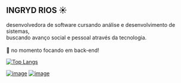 ##  INGRYD RIOS :sunny:


 


desenvolvedora de software cursando análise e desenvolvimento de sistemas,<br/> 
buscando avanço social e pessoal através da tecnologia. <br/><br/>
:crystal_ball: no momento focando em back-end! 


[![Top Langs](https://github-readme-stats.vercel.app/api/top-langs/?username=riosi&layout=compact&theme=highcontrast)](https://github.com/anuraghazra/github-readme-stats)


[![image](https://img.shields.io/badge/LinkedIn-0077B5?style=for-the-badge&logo=linkedin&logoColor=white)](https://www.linkedin.com/in/riosi/)
[![image](https://img.shields.io/badge/Gmail-D14836?style=for-the-badge&logo=gmail&logoColor=white)](mailto:riosidev@gmail.com)
<!--[![image](https://img.shields.io/badge/dev.to-0A0A0A?style=for-the-badge&logo=dev.to&logoColor=white)](https://www.dev.to/riosi)-->


<!--
**riosi/riosi** is a ✨ _special_ ✨ repository because its `README.md` (this file) appears on your GitHub profile. -->
